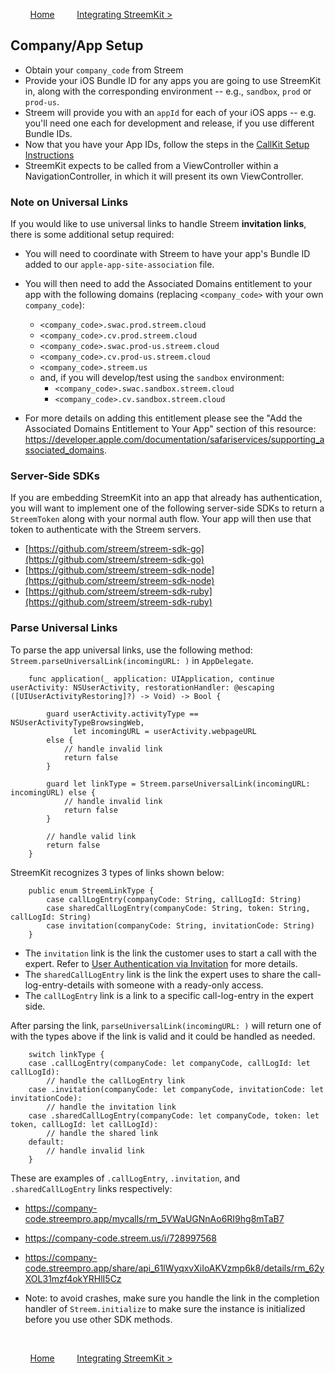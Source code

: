 &nbsp; &nbsp; &nbsp; &nbsp;
[Home](../README.md)
&nbsp; &nbsp; &nbsp; &nbsp;
[Integrating StreemKit >](integrating.md)

## Company/App Setup

* Obtain your `company_code` from Streem
* Provide your iOS Bundle ID for any apps you are going to use StreemKit in, along with the corresponding environment -- e.g., `sandbox`, `prod` or `prod-us`.
* Streem will provide you with an `appId`  for each of your iOS apps -- e.g. you'll need one each for development and release, if you use different Bundle IDs.
* Now that you have your App IDs, follow the steps in the [CallKit Setup Instructions](docs/callkit.md)
* StreemKit expects to be called from a ViewController within a NavigationController, in which it will present its own ViewController.

### Note on Universal Links

If you would like to use universal links to handle Streem **invitation links**, there is some additional setup required:

* You will need to coordinate with Streem to have your app's Bundle ID added to our `apple-app-site-association` file.

* You will then need to add the Associated Domains entitlement to your app with the following domains (replacing `<company_code>` with your own `company_code`):

  - `<company_code>.swac.prod.streem.cloud`
  - `<company_code>.cv.prod.streem.cloud`
  - `<company_code>.swac.prod-us.streem.cloud`
  - `<company_code>.cv.prod-us.streem.cloud`
  - `<company_code>.streem.us`
  - and, if you will develop/test using the `sandbox` environment:
    - `<company_code>.swac.sandbox.streem.cloud`
    - `<company_code>.cv.sandbox.streem.cloud`

* For more details on adding this entitlement please see the "Add the Associated Domains Entitlement to Your App" section of this resource: https://developer.apple.com/documentation/safariservices/supporting_associated_domains.

### Server-Side SDKs

If you are embedding StreemKit into an app that already has authentication, you will want to implement one of the following server-side SDKs to return a `StreemToken` along with your normal auth flow.  Your app will then use that token to authenticate with the Streem servers.

- [https://github.com/streem/streem-sdk-go](https://github.com/streem/streem-sdk-go)
- [https://github.com/streem/streem-sdk-node](https://github.com/streem/streem-sdk-node)
- [https://github.com/streem/streem-sdk-ruby](https://github.com/streem/streem-sdk-ruby)

### Parse Universal Links

To parse the app universal links, use the following method: `Streem.parseUniversalLink(incomingURL: )` in `AppDelegate`.

```
    func application(_ application: UIApplication, continue userActivity: NSUserActivity, restorationHandler: @escaping ([UIUserActivityRestoring]?) -> Void) -> Bool {

        guard userActivity.activityType == NSUserActivityTypeBrowsingWeb,
              let incomingURL = userActivity.webpageURL
        else {
            // handle invalid link
            return false
        }

        guard let linkType = Streem.parseUniversalLink(incomingURL: incomingURL) else {
            // handle invalid link
            return false
        }

        // handle valid link
        return false
    }
```

StreemKit recognizes 3 types of links shown below:

```
    public enum StreemLinkType {
        case callLogEntry(companyCode: String, callLogId: String)
        case sharedCallLogEntry(companyCode: String, token: String, callLogId: String)
        case invitation(companyCode: String, invitationCode: String)
    }
```

* The `invitation` link is the link the customer uses to start a call with the expert. Refer to [User Authentication via Invitation](../authenticating.md) for more details.
* The `sharedCallLogEntry` link is the link the expert uses to share the call-log-entry-details with someone with a ready-only access.
* The `callLogEntry` link is a link to a specific call-log-entry in the expert side.

After parsing the link, `parseUniversalLink(incomingURL: )` will return one of with the types above if the link is valid and it could be handled as needed.

```
    switch linkType {
    case .callLogEntry(companyCode: let companyCode, callLogId: let callLogId):
        // handle the callLogEntry link
    case .invitation(companyCode: let companyCode, invitationCode: let invitationCode):
        // handle the invitation link
    case .sharedCallLogEntry(companyCode: let companyCode, token: let token, callLogId: let callLogId):
        // handle the shared link
    default:
        // handle invalid link
    }
```

These are examples of `.callLogEntry`, `.invitation`, and `.sharedCallLogEntry` links respectively:

* https://company-code.streempro.app/mycalls/rm_5VWaUGNnAo6RI9hg8mTaB7
* https://company-code.streem.us/i/728997568
* https://company-code.streempro.app/share/api_61lWyqxvXiIoAKVzmp6k8/details/rm_62yXOL31mzf4okYRHlI5Cz

* Note: to avoid crashes, make sure you handle the link in the completion handler of `Streem.initialize` to make sure the instance is initialized before you use other SDK methods.

&nbsp;

&nbsp; &nbsp; &nbsp; &nbsp;
[Home](../README.md)
&nbsp; &nbsp; &nbsp; &nbsp;
[Integrating StreemKit >](integrating.md)
